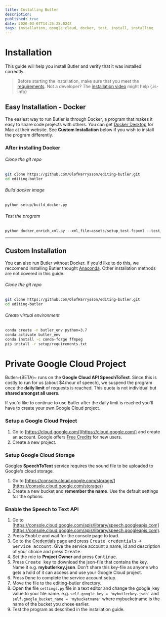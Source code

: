 ```yaml
---
title: Installing Butler
description: 
published: true
date: 2020-03-07T14:25:25.024Z
tags: installation, google cloud, docker, test, install, installing
---
```


# Installation

This guide will help you install Butler and verify that it was installed correctly.

> Before starting the installation, make sure that you meet the [requirements](https://www.editingbutler.com/markdown/requirements).
Not a developer? The [installation video](TODO) might help 
{.is-info}

## Easy Installation - Docker
The easiest way to run Butler is through Docker, a program that makes it easy to share code projects with others. You can get [Docker Desktop](https://www.docker.com/get-started) for Mac at their website. See **Custom Installation** below if you wish to install the program differently.

### After installing Docker
###### Clone the git repo
```bash
git clone https://github.com/OlofHarrysson/editing-butler.git
cd editing-butler
```

###### Build docker image
```python
python setup/build_docker.py
```

###### Test the program
```python
python docker_enrich_xml.py --xml_file=assets/setup_test.fcpxml --test_install==True
```

---

## Custom Installation
You can also run Butler without Docker. If you'd like to do this, we reccomend installing Butler thought [Anaconda](https://www.anaconda.com/). Other installation methods are not covered in this guide.

###### Clone the git repo
```bash
git clone https://github.com/OlofHarrysson/editing-butler.git
cd editing-butler
```

###### Create virtual environment
```bash
conda create -n butler_env python=3.7
conda activate butler_env
conda install -c conda-forge ffmpeg
pip install -r setup/requirements.txt
```


# Private Google Cloud Project
Butler~(BETA)~ runs on the **Google Cloud API SpeechToText**. Since this is costly to run for us (about $4/hour of speech), we suspend the program once the **daily limit** of requests is reached. This quota is not individual but **shared amongst all users**.

If you'd like to continue to use Butler after the daily limit is reached you'll have to create your own Google Cloud project.

### Setup a Google Cloud Project
1. Go to [https://cloud.google.com/](https://cloud.google.com/) and create an account. Google offers [Free Credits](https://cloud.google.com/free/docs/gcp-free-tier) for new users.
2. Create a new project.

### Setup Google Cloud Storage
Googles **SpeechToText** service requires the sound file to be uploaded to Google's cloud storage.
1. Go to [https://console.cloud.google.com/storage/](https://console.cloud.google.com/storage/)
2. Create a new bucket and **remember the name**. Use the default settings for the options.

### Enable the Speech to Text API
1. Go to [https://console.cloud.google.com/apis/library/speech.googleapis.com](https://console.cloud.google.com/apis/library/speech.googleapis.com).
2. Press <kbd>Enable</kbd> and wait for the console page to load.
3. Go to the [Credentials](https://console.cloud.google.com/apis/credentials) page and press <kbd>Create credentials</kbd> &rarr; <kbd>Service account</kbd>. Give the service account a name, id and description of your choice and press <kbd>Create</kbd>.
4. Set the role to **Project Owner** and press <kbd>Continue</kbd>.
5. Press <kbd>Create key</kbd> to download the json-file that contains the key. Name it e.g. **mybutlerkey.json**. Don't share this key-file as anyone who gets a hold of it can access and use your Google Cloud project.
6. Press <kbd>Done</kbd> to complete the service account setup.
5. Move the file to the editing-butler directory.
6. Open the file `settings.py` file in a text editor and change the google_key value to your file name. e.g. `self.google_key = 'mybutlerkey.json'` and `self.google_bucket_name = 'mybucketname'` where mybucketname is the name of the bucket you chose earlier.
7. Test the program as described in the installation guide.